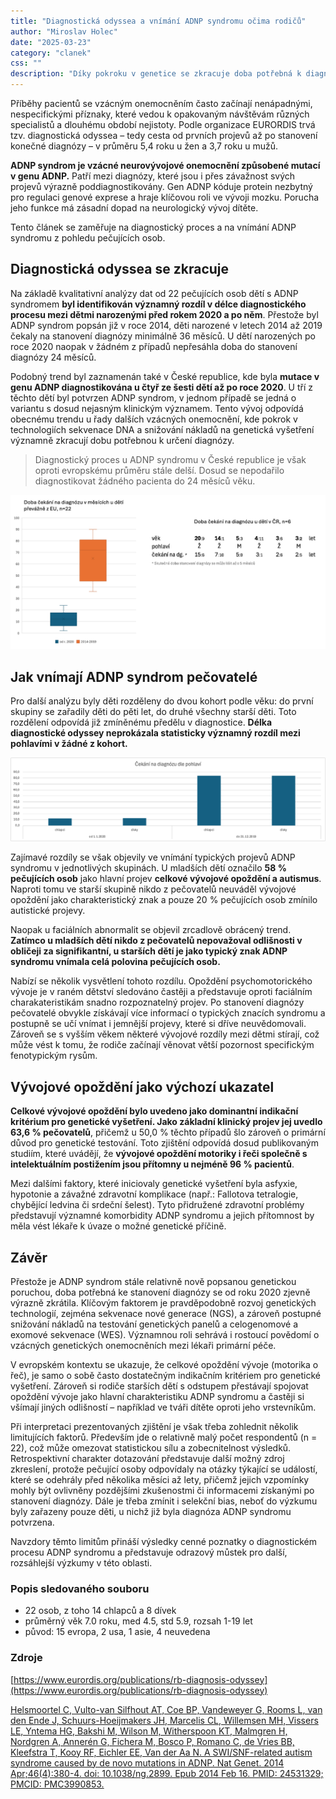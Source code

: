```yaml
---
title: "Diagnostická odyssea a vnímání ADNP syndromu očima rodičů"
author: "Miroslav Holec"
date: "2025-03-23"
category: "clanek"
css: ""
description: "Díky pokroku v genetice se zkracuje doba potřebná k diagnóze ADNP syndromu. Vývojové opoždění zůstává klíčovým indikátorem. Vnímání ADNP syndromu u pečujících osob se v čase mění."
---
```


Příběhy pacientů se vzácným onemocněním často začínají nenápadnými, nespecifickými příznaky, které vedou k opakovaným návštěvám různých specialistů a dlouhému období nejistoty. Podle organizace EURORDIS trvá tzv. diagnostická odyssea – tedy cesta od prvních projevů až po stanovení konečné diagnózy – v průměru 5,4 roku u žen a 3,7 roku u mužů.

**ADNP syndrom je vzácné neurovývojové onemocnění způsobené mutací v genu ADNP.** Patří mezi diagnózy, které jsou i přes závažnost svých projevů výrazně poddiagnostikovány. Gen ADNP kóduje protein nezbytný pro regulaci genové exprese a hraje klíčovou roli ve vývoji mozku. Porucha jeho funkce má zásadní dopad na neurologický vývoj dítěte.

Tento článek se zaměřuje na diagnostický proces a na vnímání ADNP syndromu z pohledu pečujících osob.

## Diagnostická odyssea se zkracuje

Na základě kvalitativní analýzy dat od 22 pečujících osob dětí s ADNP syndromem **byl identifikován významný rozdíl v délce diagnostického procesu mezi dětmi narozenými před rokem 2020 a po něm**. Přestože byl ADNP syndrom popsán již v roce 2014, děti narozené v letech 2014 až 2019 čekaly na stanovení diagnózy minimálně 36 měsíců.
U dětí narozených po roce 2020 naopak v žádném z případů nepřesáhla doba do stanovení diagnózy 24 měsíců.

Podobný trend byl zaznamenán také v České republice, kde byla **mutace v genu ADNP diagnostikována u čtyř ze šesti dětí až po roce 2020**. U tří z těchto dětí byl potvrzen ADNP syndrom, v jednom případě se jedná o variantu s dosud nejasným klinickým významem. Tento vývoj odpovídá obecnému trendu u řady dalších vzácných onemocnění, kde pokrok v technologiích sekvenace DNA a snižování nákladů na genetická vyšetření významně zkracují dobu potřebnou k určení diagnózy. 

> Diagnostický proces u ADNP syndromu v České republice je však oproti evropskému průměru stále delší. Dosud se nepodařilo diagnostikovat žádného pacienta do 24 měsíců věku.



![](img/adnp-diagnostika-trvani-eu-cr.png)

## Jak vnímají ADNP syndrom pečovatelé

Pro další analýzu byly děti rozděleny do dvou kohort podle věku: do první skupiny se zařadily děti do pěti let, do druhé všechny starší děti. Toto rozdělení odpovídá již zmíněnému předělu v diagnostice. **Délka diagnostické odyssey neprokázala statisticky významný rozdíl mezi pohlavími v žádné z kohort.** 

![](img/adnp-diagnostika-pohlavi.png)

Zajímavé rozdíly se však objevily ve vnímání typických projevů ADNP syndromu v jednotlivých skupinách. U mladších dětí označilo **58 % pečujících osob** jako hlavní projev **celkové vývojové opoždění a autismus**. Naproti tomu ve starší skupině nikdo z pečovatelů neuváděl vývojové opoždění jako charakteristický znak a pouze 20 % pečujících osob zmínilo autistické projevy.

Naopak u faciálních abnormalit se objevil zrcadlově obrácený trend. **Zatímco u mladších dětí nikdo z pečovatelů nepovažoval odlišnosti v obličeji za signifikantní, u starších dětí je jako typický znak ADNP syndromu vnímala celá polovina pečujících osob.**

Nabízí se několik vysvětlení tohoto rozdílu. Opoždění psychomotorického vývoje je v raném dětství sledováno častěji a představuje oproti faciálním charakateristikám snadno rozpoznatelný projev. Po stanovení diagnózy pečovatelé obvykle získávají více informací o typických znacích syndromu a postupně se učí vnímat i jemnější projevy, které si dříve neuvědomovali. Zároveň se s vyšším věkem některé vývojové rozdíly mezi dětmi stírají, což může vést k tomu, že rodiče začínají věnovat větší pozornost specifickým fenotypickým rysům.

## Vývojové opoždění jako výchozí ukazatel

**Celkové vývojové opoždění bylo uvedeno jako dominantní indikační kritérium pro genetické vyšetření. Jako základní klinický projev jej uvedlo 63,6 % pečovatelů**, přičemž u 50,0 % těchto případů šlo zároveň o primární důvod pro genetické testování. Toto zjištění odpovídá dosud publikovaným studiím, které uvádějí, že **vývojové opoždění motoriky i řeči společně s intelektuálním postižením jsou přítomny u nejméně 96 % pacientů**.

Mezi dalšími faktory, které iniciovaly genetické vyšetření byla asfyxie, hypotonie a závažné zdravotní komplikace (např.: Fallotova tetralogie, chybějící ledvina či srdeční šelest). Tyto přidružené zdravotní problémy představují významné komorbidity ADNP syndromu a jejich přítomnost by měla vést lékaře k úvaze o možné genetické příčině.

## Závěr

Přestože je ADNP syndrom stále relativně nově popsanou genetickou poruchou, doba potřebná ke stanovení diagnózy se od roku 2020 zjevně výrazně zkrátila. Klíčovým faktorem je pravděpodobně rozvoj genetických technologií, zejména sekvenace nové generace (NGS), a zároveň postupné snižování nákladů na testování genetických panelů a celogenomové a exomové sekvenace (WES). Významnou roli sehrává i rostoucí povědomí o vzácných genetických onemocněních mezi lékaři primární péče.

V evropském kontextu se ukazuje, že celkové opoždění vývoje (motorika o řeč), je samo o sobě často dostatečným indikačním kritériem pro genetické vyšetření. Zároveň si rodiče starších dětí s odstupem přestávají spojovat opoždění vývoje jako hlavní charakteristiku ADNP syndromu a častěji si všímají jiných odlišností – například ve tváři dítěte oproti jeho vrstevníkům.

Při interpretaci prezentovaných zjištění je však třeba zohlednit několik limitujících faktorů. Především jde o relativně malý počet respondentů (n = 22), což může omezovat statistickou sílu a zobecnitelnost výsledků. Retrospektivní charakter dotazování představuje další možný zdroj zkreslení, protože pečující osoby odpovídaly na otázky týkající se událostí, které se odehrály před několika měsíci až lety, přičemž jejich vzpomínky mohly být ovlivněny pozdějšími zkušenostmi či informacemi získanými po stanovení diagnózy. Dále je třeba zmínit i selekční bias, neboť do výzkumu byly zařazeny pouze děti, u nichž již byla diagnóza ADNP syndromu potvrzena.

Navzdory těmto limitům přináší výsledky cenné poznatky o diagnostickém procesu ADNP syndromu a představuje odrazový můstek pro další, rozsáhlejší výzkumy v této oblasti.

### Popis sledovaného souboru

- 22 osob, z toho 14 chlapců a 8 dívek
- průměrný věk 7.0 roku, med 4.5, std 5.9, rozsah 1-19 let
- původ: 15 evropa, 2 usa, 1 asie, 4 neuvedena



### Zdroje

[https://www.eurordis.org/publications/rb-diagnosis-odyssey](https://www.eurordis.org/publications/rb-diagnosis-odyssey)

[Helsmoortel C, Vulto-van Silfhout AT, Coe BP, Vandeweyer G, Rooms L, van den Ende J, Schuurs-Hoeijmakers JH, Marcelis CL, Willemsen MH, Vissers LE, Yntema HG, Bakshi M, Wilson M, Witherspoon KT, Malmgren H, Nordgren A, Annerén G, Fichera M, Bosco P, Romano C, de Vries BB, Kleefstra T, Kooy RF, Eichler EE, Van der Aa N. A SWI/SNF-related autism syndrome caused by de novo mutations in ADNP. Nat Genet. 2014 Apr;46(4):380-4. doi: 10.1038/ng.2899. Epub 2014 Feb 16. PMID: 24531329; PMCID: PMC3990853.]()